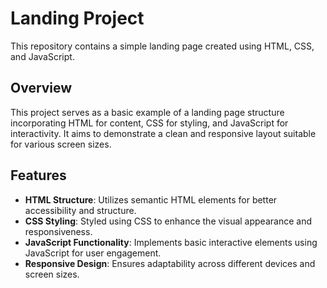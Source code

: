 # Landing Project

This repository contains a simple landing page created using HTML, CSS, and JavaScript.

## Overview

This project serves as a basic example of a landing page structure incorporating HTML for content, CSS for styling, and JavaScript for interactivity. It aims to demonstrate a clean and responsive layout suitable for various screen sizes.

## Features

- **HTML Structure**: Utilizes semantic HTML elements for better accessibility and structure.
- **CSS Styling**: Styled using CSS to enhance the visual appearance and responsiveness.
- **JavaScript Functionality**: Implements basic interactive elements using JavaScript for user engagement.
- **Responsive Design**: Ensures adaptability across different devices and screen sizes.
